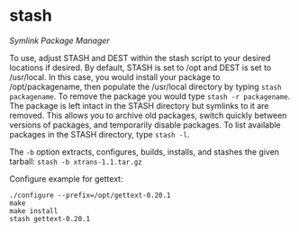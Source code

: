 # stash
*Symlink Package Manager*

To use, adjust STASH and DEST within the stash script to your desired locations if desired.
By default, STASH is set to /opt and DEST is set to /usr/local.  In this case, you would install your package to /opt/packagename,
then populate the /usr/local directory by typing `stash packagename`.  To remove the package you would type `stash -r packagename`.  The package is left intact in the STASH directory but symlinks to it are removed.  This allows you to archive old packages, switch quickly between versions of packages, and temporarily disable packages.  To list available packages in the STASH directory, type `stash -l`.

The `-b` option extracts, configures, builds, installs, and stashes the given tarball:
`stash -b xtrans-1.1.tar.gz`

Configure example for gettext:
```
./configure --prefix=/opt/gettext-0.20.1
make
make install
stash gettext-0.20.1
```

